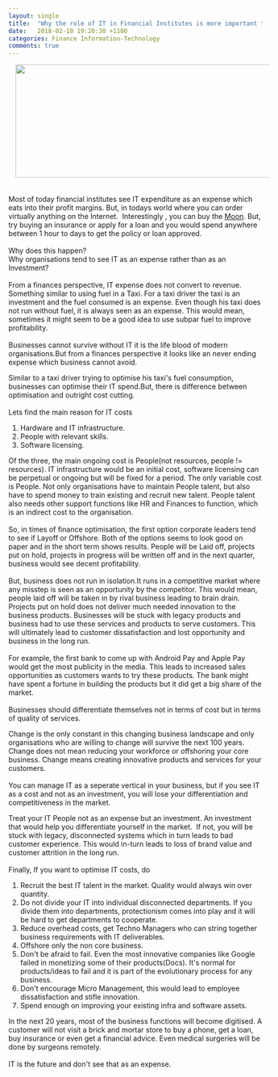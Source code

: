 ```yaml
---
layout: single
title:  "Why the role of IT in Financial Institutes is more important than ever!"
date:   2018-02-10 19:20:30 +1100
categories: Finance Information-Technology
comments: true
---
```

<div dir="ltr" style="text-align: left;" trbidi="on">
<div class="separator" style="clear: both; text-align: center;">
</div>
<div class="separator" style="clear: both; text-align: center;">
<a href="http://www.bizarrewordbazaar.com/wp-content/uploads/2015/06/dilbert1.jpg" imageanchor="1" style="margin-left: 1em; margin-right: 1em;"><img border="0" src="http://www.bizarrewordbazaar.com/wp-content/uploads/2015/06/dilbert1.jpg" height="224" width="640" /></a></div>
<div class="separator" style="clear: both; text-align: center;">
<br /></div>
<br />
Most of today financial institutes see IT expenditure as an expense which eats into their profit margins. But, in todays world where you can order virtually anything on the Internet.&nbsp; Interestingly , you can buy the <a href="http://www.lunarregistry.com/moon-land/index.php">Moon</a>. But, try buying an insurance or apply for a loan and you would spend anywhere between 1 hour to days to get the policy or loan approved.<br />
<br />
Why does this happen?
<br />
Why organisations tend to see IT as an expense rather than as an Investment?<br />
<br />
From a finances perspective, IT expense does not convert to revenue. Something similar to using fuel in a Taxi. For a taxi driver the taxi is an investment and the fuel consumed is an expense. Even though his taxi does not run without fuel, it is always seen as an expense. This would mean, sometimes it might seem to be a good idea to use subpar fuel to improve profitability.<br />
<br />
Businesses cannot survive without IT it is the life blood of modern organisations.But from a finances perspective it looks like an never ending expense which business cannot avoid.

Similar to a taxi driver trying to optimise his taxi's fuel consumption, businesses can optimise their IT spend.But, there is difference between optimisation and outright cost cutting.<br />
<br />
Lets find the main reason for IT costs
<br />
<ol>
<li>Hardware and IT infrastructure.</li>
<li>People with relevant skills.</li>
<li>Software licensing.</li>
</ol>
Of the three, the main ongoing cost is People(not resources, people != resources). IT infrastructure would be an initial cost, software licensing can be perpetual or ongoing but will be fixed for a period. The only variable cost is People. Not only organisations have to maintain People talent, but also have to spend money to train existing and recruit new talent. People talent also needs other support functions like HR and Finances to function, which is an indirect cost to the organisation.<br />
<br />
So, in times of finance optimisation, the first option corporate leaders tend to see if Layoff or Offshore. Both of the options seems to look good on paper and in the short term shows results. People will be&nbsp;Laid off, projects put on hold, projects in progress will be written off and in the next quarter, business would see decent profitability.<br />
<br />
But, business does not run in isolation.It runs in a competitive market where any misstep is seen as an opportunity by the competitor. This would mean, people laid off will be taken in by rival business leading to brain drain. Projects put on hold does not deliver much needed innovation to the business products. Businesses will be stuck with legacy products and business had to use these services and products to serve customers. This will ultimately lead to customer dissatisfaction and lost opportunity and business in the long run.<br />
<br />
For example, the first bank to come up with Android Pay and Apple Pay would get the most publicity in the media. This leads to increased sales opportunities as customers wants to try these products. The bank might have spent a fortune in building the products but it did get a big share of the market.<br />
<br />
Businesses should differentiate themselves&nbsp;not in terms of cost but in terms of quality of services.

Change is the only constant in this changing business landscape and only organisations who are willing to change will survive the next 100 years. Change does not mean reducing your workforce or offshoring your core business. Change means creating innovative products and services for your customers.<br />
<br />
You can manage IT as a seperate vertical in your business, but if you see IT as a cost and not as an investment, you will lose your differentiation and competitiveness in the market.

Treat your IT People not as an expense but an investment. An investment that would help you differentiate yourself in the market. &nbsp;If not, you will be stuck with legacy, disconnected systems which in turn leads to bad customer experience. This would in-turn leads to loss of brand value and customer attrition in the long run.<br />
<br />
Finally, If you want to optimise IT costs, do<br />
<ol>
<li>Recruit the best IT talent in the market. Quality would always win over quantity.</li>
<li>Do not divide your IT into individual disconnected departments. If you divide them into departments, protectionism comes into play and it will be hard to get departments to cooperate.</li>
<li>Reduce overhead costs, get Techno Managers who can string together business requirements with IT deliverables.</li>
<li>Offshore only the non core business.</li>
<li>Don't be afraid to fail. Even the most&nbsp;innovative companies like Google failed in&nbsp;monetizing some of their products(Docs). It's normal for&nbsp; products/ideas&nbsp;to fail and it is part of the evolutionary process for any business.</li>
<li>Don't encourage Micro Management, this would lead to employee dissatisfaction and stifle innovation.</li>
<li>Spend enough on improving your existing infra and software assets.</li>
</ol>
In the next 20 years, most of the business functions will become digitised. A customer will&nbsp;not visit a brick and mortar store to buy a phone, get a loan, buy insurance or even get a financial advice. Even medical surgeries will be done by surgeons remotely.<br />
<br />
IT is the future and don't see that as an expense.</div>
